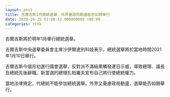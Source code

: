 ```yaml
---
layout: post
title: 吉爾吉斯1月總統選舉　外界憂政局動盪能否如期舉行
date: 2020-10-25 01:08:12.000000000 +08:00
categories: rthk
---
```


吉爾吉斯將於明年1月舉行總統選舉。

吉爾吉斯中央選舉委員會主席沙伊爾達別科娃表示，總統選舉將於當地時間2021年1月10日舉行。

吉爾吉斯今個月初進行國會選舉，反對派不滿結果觸發連日示威，導致總理、議長及總統先後辭職。新當選的總理扎帕羅夫宣布自己將行使總統權力。

當地法律規定，代總統不能參加總統選舉。外界又憂慮政局動盪，選舉能否如期舉行。
